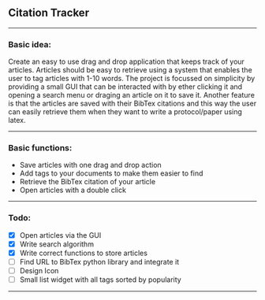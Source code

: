 ## Citation Tracker
---

### Basic idea:

Create an easy to use drag and drop application that keeps track of your articles. Articles should be easy to retrieve using a system that enables the user to tag articles with 1-10 words. The project is focussed on simplicity by providing a small GUI that can be interacted with by ether clicking it and opening a search menu or draging an article on it to save it. Another feature is that the articles are saved with their BibTex citations and this way the user can easily retrieve them when they want to write a protocol/paper using latex.

---

### Basic functions:

* Save articles with one drag and drop action
* Add tags to your documents to make them easier to find 
* Retrieve the BibTex citation of your article
* Open articles with a double click

---

### Todo:

* [x] Open articles via the GUI
* [x] Write search algorithm
* [x] Write correct functions to store articles
* [ ] Find URL to BibTex python library and integrate it 
* [ ] Design Icon
* [ ] Small list widget with all tags sorted by popularity

---
